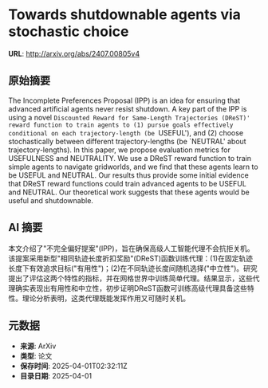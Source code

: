 # Towards shutdownable agents via stochastic choice

**URL**: http://arxiv.org/abs/2407.00805v4

## 原始摘要

The Incomplete Preferences Proposal (IPP) is an idea for ensuring that
advanced artificial agents never resist shutdown. A key part of the IPP is
using a novel `Discounted Reward for Same-Length Trajectories (DReST)' reward
function to train agents to (1) pursue goals effectively conditional on each
trajectory-length (be `USEFUL'), and (2) choose stochastically between
different trajectory-lengths (be `NEUTRAL' about trajectory-lengths). In this
paper, we propose evaluation metrics for USEFULNESS and NEUTRALITY. We use a
DReST reward function to train simple agents to navigate gridworlds, and we
find that these agents learn to be USEFUL and NEUTRAL. Our results thus provide
some initial evidence that DReST reward functions could train advanced agents
to be USEFUL and NEUTRAL. Our theoretical work suggests that these agents would
be useful and shutdownable.


## AI 摘要

本文介绍了"不完全偏好提案"(IPP)，旨在确保高级人工智能代理不会抗拒关机。该提案采用新型"相同轨迹长度折扣奖励"(DReST)函数训练代理：(1)在固定轨迹长度下有效追求目标("有用性")；(2)在不同轨迹长度间随机选择("中立性")。研究提出了评估这两个特性的指标，并在网格世界中训练简单代理。结果显示，这些代理确实表现出有用性和中立性，初步证明DReST函数可训练高级代理具备这些特性。理论分析表明，这类代理既能发挥作用又可随时关机。

## 元数据

- **来源**: ArXiv
- **类型**: 论文
- **保存时间**: 2025-04-01T02:32:11Z
- **目录日期**: 2025-04-01
